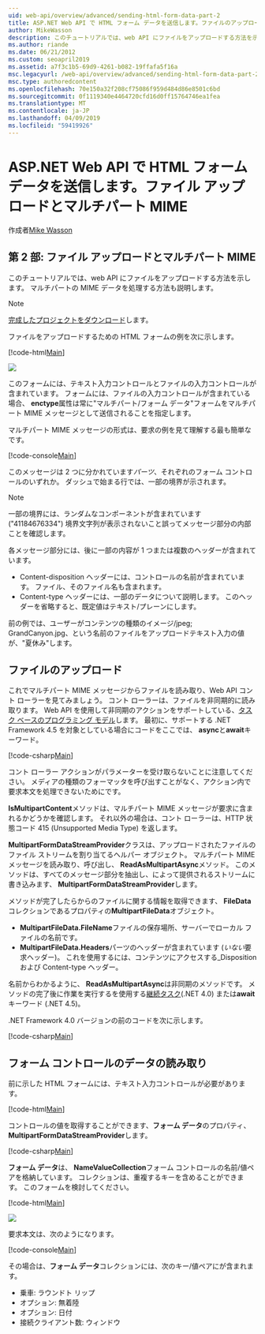 ```yaml
---
uid: web-api/overview/advanced/sending-html-form-data-part-2
title: ASP.NET Web API で HTML フォーム データを送信します。ファイルのアップロードとマルチパート MIME - ASP.NET 4.x
author: MikeWasson
description: このチュートリアルでは、web API にファイルをアップロードする方法を示します。 マルチパートの MIME データを処理する方法も説明します。
ms.author: riande
ms.date: 06/21/2012
ms.custom: seoapril2019
ms.assetid: a7f3c1b5-69d9-4261-b082-19ffafa5f16a
msc.legacyurl: /web-api/overview/advanced/sending-html-form-data-part-2
msc.type: authoredcontent
ms.openlocfilehash: 70e150a32f208cf75086f959d484d86e8501c6bd
ms.sourcegitcommit: 0f1119340e4464720cfd16d0ff15764746ea1fea
ms.translationtype: MT
ms.contentlocale: ja-JP
ms.lasthandoff: 04/09/2019
ms.locfileid: "59419926"
---
```

# <a name="sending-html-form-data-in-aspnet-web-api-file-upload-and-multipart-mime"></a>ASP.NET Web API で HTML フォーム データを送信します。ファイル アップロードとマルチパート MIME

作成者[Mike Wasson](https://github.com/MikeWasson)

## <a name="part-2-file-upload-and-multipart-mime"></a>第 2 部: ファイル アップロードとマルチパート MIME

このチュートリアルでは、web API にファイルをアップロードする方法を示します。 マルチパートの MIME データを処理する方法も説明します。

> [!NOTE]
> [完成したプロジェクトをダウンロード](https://code.msdn.microsoft.com/ASPNET-Web-API-File-Upload-a8c0fb0d)します。


ファイルをアップロードするための HTML フォームの例を次に示します。

[!code-html[Main](sending-html-form-data-part-2/samples/sample1.html)]

![](sending-html-form-data-part-2/_static/image1.png)

このフォームには、テキスト入力コントロールとファイルの入力コントロールが含まれています。 フォームには、ファイルの入力コントロールが含まれている場合、 **enctype**属性は常に&quot;マルチパート/フォーム データ&quot;フォームをマルチパート MIME メッセージとして送信されることを指定します。

マルチパート MIME メッセージの形式は、要求の例を見て理解する最も簡単なです。

[!code-console[Main](sending-html-form-data-part-2/samples/sample2.cmd)]

このメッセージは 2 つに分かれています*パーツ*、それぞれのフォーム コントロールのいずれか。 ダッシュで始まる行では、一部の境界が示されます。

> [!NOTE]
> 一部の境界には、ランダムなコンポーネントが含まれています (&quot;41184676334&quot;) 境界文字列が表示されないこと誤ってメッセージ部分の内部ことを確認します。


各メッセージ部分には、後に一部の内容が 1 つまたは複数のヘッダーが含まれています。

- Content-disposition ヘッダーには、コントロールの名前が含まれています。 ファイル、そのファイル名も含まれます。
- Content-type ヘッダーには、一部のデータについて説明します。 このヘッダーを省略すると、既定値はテキスト/プレーンにします。

前の例では、ユーザーがコンテンツの種類のイメージ/jpeg; GrandCanyon.jpg、という名前のファイルをアップロードテキスト入力の値が、&quot;夏休み&quot;します。

## <a name="file-upload"></a>ファイルのアップロード

これでマルチパート MIME メッセージからファイルを読み取り、Web API コント ローラーを見てみましょう。 コント ローラーは、ファイルを非同期的に読み取ります。 Web API を使用して非同期のアクションをサポートしている、[タスク ベースのプログラミング モデル](https://msdn.microsoft.com/library/dd460693.aspx)します。 最初に、サポートする .NET Framework 4.5 を対象としている場合にコードをここでは、 **async**と**await**キーワード。

[!code-csharp[Main](sending-html-form-data-part-2/samples/sample3.cs)]

コント ローラー アクションがパラメーターを受け取らないことに注意してください。 メディアの種類のフォーマッタを呼び出すことがなく、アクション内で要求本文を処理できないためにです。

**IsMultipartContent**メソッドは、マルチパート MIME メッセージが要求に含まれるかどうかを確認します。 それ以外の場合は、コント ローラーは、HTTP 状態コード 415 (Unsupported Media Type) を返します。

**MultipartFormDataStreamProvider**クラスは、アップロードされたファイルのファイル ストリームを割り当てるヘルパー オブジェクト。 マルチパート MIME メッセージを読み取り、呼び出し、 **ReadAsMultipartAsync**メソッド。 このメソッドは、すべてのメッセージ部分を抽出し、によって提供されるストリームに書き込みます、 **MultipartFormDataStreamProvider**します。

メソッドが完了したらからのファイルに関する情報を取得できます、 **FileData**コレクションであるプロパティの**MultipartFileData**オブジェクト。

- **MultipartFileData.FileName**ファイルの保存場所、サーバーでローカル ファイルの名前です。
- **MultipartFileData.Headers**パーツのヘッダーが含まれています (*いない*要求ヘッダー)。 これを使用するには、コンテンツにアクセスする\_Disposition および Content-type ヘッダー。

名前からわかるように、 **ReadAsMultipartAsync**は非同期のメソッドです。 メソッドの完了後に作業を実行するを使用する[継続タスク](https://msdn.microsoft.com/library/ee372288.aspx)(.NET 4.0) または**await**キーワード (.NET 4.5)。

.NET Framework 4.0 バージョンの前のコードを次に示します。

[!code-csharp[Main](sending-html-form-data-part-2/samples/sample4.cs)]

## <a name="reading-form-control-data"></a>フォーム コントロールのデータの読み取り

前に示した HTML フォームには、テキスト入力コントロールが必要があります。

[!code-html[Main](sending-html-form-data-part-2/samples/sample5.html)]

コントロールの値を取得することができます、**フォーム データ**のプロパティ、 **MultipartFormDataStreamProvider**します。

[!code-csharp[Main](sending-html-form-data-part-2/samples/sample6.cs?highlight=15)]

**フォーム データ**は、 **NameValueCollection**フォーム コントロールの名前/値ペアを格納しています。 コレクションは、重複するキーを含めることができます。 このフォームを検討してください。

[!code-html[Main](sending-html-form-data-part-2/samples/sample7.html)]

![](sending-html-form-data-part-2/_static/image2.png)

要求本文は、次のようになります。

[!code-console[Main](sending-html-form-data-part-2/samples/sample8.cmd)]

その場合は、**フォーム データ**コレクションには、次のキー/値ペアにが含まれます。

- 乗車: ラウンドト リップ
- オプション: 無着陸
- オプション: 日付
- 接続クライアント数: ウィンドウ
